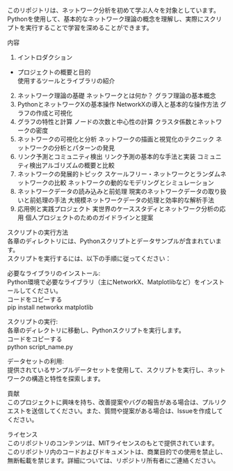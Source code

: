 このリポジトリは、ネットワーク分析を初めて学ぶ人々を対象としています。Pythonを使用して、基本的なネットワーク理論の概念を理解し、実際にスクリプトを実行することで学習を深めることができます。

内容
1. イントロダクション<br>
- プロジェクトの概要と目的<br>
使用するツールとライブラリの紹介<br>

2. ネットワーク理論の基礎
ネットワークとは何か？
グラフ理論の基本概念
3. PythonとネットワークXの基本操作
NetworkXの導入と基本的な操作方法
グラフの作成と可視化
4. グラフの特性と計算
ノードの次数と中心性の計算
クラスタ係数とネットワークの密度
5. ネットワークの可視化と分析
ネットワークの描画と視覚化のテクニック
ネットワークの分析とパターンの発見
6. リンク予測とコミュニティ検出
リンク予測の基本的な手法と実装
コミュニティ検出アルゴリズムの概要と比較
7. ネットワークの発展的トピック
スケールフリー・ネットワークとランダムネットワークの比較
ネットワークの動的なモデリングとシミュレーション
8. ネットワークデータの読み込みと前処理
現実のネットワークデータの取り扱いと前処理の手法
大規模ネットワークデータの処理と効率的な解析手法
9. 応用例と実践プロジェクト
実世界のケーススタディとネットワーク分析の応用
個人プロジェクトのためのガイドラインと提案


スクリプトの実行方法<br>
各章のディレクトリには、Pythonスクリプトとデータサンプルが含まれています。<br>
スクリプトを実行するには、以下の手順に従ってください：

必要なライブラリのインストール:<br>
Python環境で必要なライブラリ（主にNetworkX、Matplotlibなど）をインストールしてください。<br>
コードをコピーする<br>
pip install networkx matplotlib<br>

スクリプトの実行:<br>
各章のディレクトリに移動し、Pythonスクリプトを実行します。<br>
コードをコピーする<br>
python script_name.py

データセットの利用:<br>
提供されているサンプルデータセットを使用して、スクリプトを実行し、ネットワークの構造と特性を探索します。<br>

貢献<br>
このプロジェクトに興味を持ち、改善提案やバグの報告がある場合は、プルリクエストを送信してください。また、質問や提案がある場合は、Issueを作成してください。<br>

ライセンス<br>
このリポジトリのコンテンツは、MITライセンスのもとで提供されています。<br>
このリポジトリ内のコードおよびドキュメントは、商業目的での使用を禁止し、無断転載を禁じます。詳細については、リポジトリ所有者にご連絡ください。

